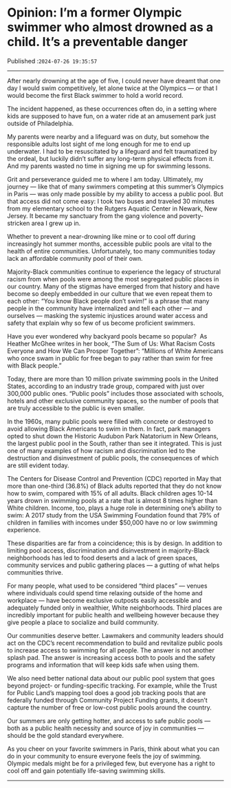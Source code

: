 # Opinion: I’m a former Olympic swimmer who almost drowned as a child. It’s a preventable danger

Published :`2024-07-26 19:35:57`

---

After nearly drowning at the age of five, I could never have dreamt that one day I would swim competitively, let alone twice at the Olympics — or that I would become the first Black swimmer to hold a world record.

The incident happened, as these occurrences often do, in a setting where kids are supposed to have fun, on a water ride at an amusement park just outside of Philadelphia.

My parents were nearby and a lifeguard was on duty, but somehow the responsible adults lost sight of me long enough for me to end up underwater. I had to be resuscitated by a lifeguard and felt traumatized by the ordeal, but luckily didn’t suffer any long-term physical effects from it. And my parents wasted no time in signing me up for swimming lessons.

Grit and perseverance guided me to where I am today. Ultimately, my journey — like that of many swimmers competing at this summer’s Olympics in Paris — was only made possible by my ability to access a public pool. But that access did not come easy: I took two buses and traveled 30 minutes from my elementary school to the Rutgers Aquatic Center in Newark, New Jersey. It became my sanctuary from the gang violence and poverty-stricken area I grew up in.

Whether to prevent a near-drowning like mine or to cool off during increasingly hot summer months, accessible public pools are vital to the health of entire communities. Unfortunately, too many communities today lack an affordable community pool of their own.

Majority-Black communities continue to experience the legacy of structural racism from when pools were among the most segregated public places in our country. Many of the stigmas have emerged from that history and have become so deeply embedded in our culture that we even repeat them to each other: “You know Black people don’t swim!” is a phrase that many people in the community have internalized and tell each other — and ourselves — masking the systemic injustices around water access and safety that explain why so few of us become proficient swimmers.

Have you ever wondered why backyard pools became so popular?  As Heather McGhee writes in her book, “The Sum of Us: What Racism Costs Everyone and How We Can Prosper Together”: “Millions of White Americans who once swam in public for free began to pay rather than swim for free with Black people.”

Today, there are more than 10 million private swimming pools in the United States, according to an industry trade group, compared with just over 300,000 public ones. “Public pools” includes those associated with schools, hotels and other exclusive community spaces, so the number of pools that are truly accessible to the public is even smaller.

In the 1960s, many public pools were filled with concrete or destroyed to avoid allowing Black Americans to swim in them. In fact, park managers opted to shut down the Historic Audubon Park Natatorium in New Orleans, the largest public pool in the South, rather than see it integrated. This is just one of many examples of how racism and discrimination led to the destruction and disinvestment of public pools, the consequences of which are still evident today.

The Centers for Disease Control and Prevention (CDC) reported in May that more than one-third (36.8%) of Black adults reported that they do not know how to swim, compared with 15% of all adults. Black children ages 10-14 years drown in swimming pools at a rate that is almost 8 times higher than White children. Income, too, plays a huge role in determining one’s ability to swim: A 2017 study from the USA Swimming Foundation found that 79% of children in families with incomes under $50,000 have no or low swimming experience.

These disparities are far from a coincidence; this is by design. In addition to limiting pool access, discrimination and disinvestment in majority-Black neighborhoods has led to food deserts and a lack of green spaces, community services and public gathering places — a gutting of what helps communities thrive.

For many people, what used to be considered “third places” — venues where individuals could spend time relaxing outside of the home and workplace — have become exclusive outposts easily accessible and adequately funded only in wealthier, White neighborhoods. Third places are incredibly important for public health and wellbeing however because they give people a place to socialize and build community.

Our communities deserve better. Lawmakers and community leaders should act on the CDC’s recent recommendation to build and revitalize public pools to increase access to swimming for all people. The answer is not another splash pad. The answer is increasing access both to pools and the safety programs and information that will keep kids safe when using them.

We also need better national data about our public pool system that goes beyond project- or funding-specific tracking. For example, while the Trust for Public Land’s mapping tool does a good job tracking pools that are federally funded through Community Project Funding grants, it doesn’t capture the number of free or low-cost public pools around the country.

Our summers are only getting hotter, and access to safe public pools — both as a public health necessity and source of joy in communities — should be the gold standard everywhere.

As you cheer on your favorite swimmers in Paris, think about what you can do in your community to ensure everyone feels the joy of swimming. Olympic medals might be for a privileged few, but everyone has a right to cool off and gain potentially life-saving swimming skills.

---

